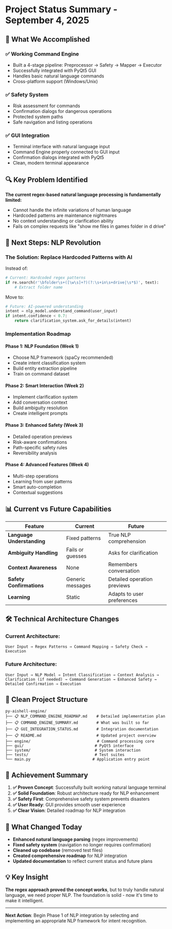 # Project Status Summary - September 4, 2025

## 🎯 What We Accomplished

### ✅ **Working Command Engine** 
- Built a 4-stage pipeline: Preprocessor → Safety → Mapper → Executor
- Successfully integrated with PyQt5 GUI
- Handles basic natural language commands
- Cross-platform support (Windows/Unix)

### ✅ **Safety System**
- Risk assessment for commands
- Confirmation dialogs for dangerous operations  
- Protected system paths
- Safe navigation and listing operations

### ✅ **GUI Integration**
- Terminal interface with natural language input
- Command Engine properly connected to GUI input
- Confirmation dialogs integrated with PyQt5
- Clean, modern terminal appearance

## 🔍 Key Problem Identified

**The current regex-based natural language processing is fundamentally limited:**
- Cannot handle the infinite variations of human language
- Hardcoded patterns are maintenance nightmares
- No context understanding or clarification ability
- Fails on complex requests like "show me files in games folder in d drive"

## 🚀 Next Steps: NLP Revolution

### **The Solution: Replace Hardcoded Patterns with AI**

Instead of:
```python
# Current: Hardcoded regex patterns
if re.search(r'\bfolder\s+([\w\s]+?)(?:\s+in\s+drive|\s*$)', text):
    # Extract folder name
```

Move to:
```python
# Future: AI-powered understanding
intent = nlp_model.understand_command(user_input)
if intent.confidence < 0.7:
    return clarification_system.ask_for_details(intent)
```

### **Implementation Roadmap**

#### **Phase 1: NLP Foundation (Week 1)**
- Choose NLP framework (spaCy recommended)
- Create intent classification system
- Build entity extraction pipeline
- Train on command dataset

#### **Phase 2: Smart Interaction (Week 2)**
- Implement clarification system
- Add conversation context
- Build ambiguity resolution
- Create intelligent prompts

#### **Phase 3: Enhanced Safety (Week 3)**
- Detailed operation previews
- Risk-aware confirmations
- Path-specific safety rules
- Reversibility analysis

#### **Phase 4: Advanced Features (Week 4)**
- Multi-step operations
- Learning from user patterns
- Smart auto-completion
- Contextual suggestions

## 📊 Current vs Future Capabilities

| Feature | Current | Future |
|---------|---------|---------|
| **Language Understanding** | Fixed patterns | True NLP comprehension |
| **Ambiguity Handling** | Fails or guesses | Asks for clarification |
| **Context Awareness** | None | Remembers conversation |
| **Safety Confirmations** | Generic messages | Detailed operation previews |
| **Learning** | Static | Adapts to user preferences |

## 🛠️ Technical Architecture Changes

### **Current Architecture:**
```
User Input → Regex Patterns → Command Mapping → Safety Check → Execution
```

### **Future Architecture:**
```
User Input → NLP Model → Intent Classification → Context Analysis → 
Clarification (if needed) → Command Generation → Enhanced Safety → 
Detailed Confirmation → Execution
```

## 📁 Clean Project Structure

```
py-aishell-engine/
├── 📋 NLP_COMMAND_ENGINE_ROADMAP.md    # Detailed implementation plan
├── 📋 COMMAND_ENGINE_SUMMARY.md        # What was built so far  
├── 📋 GUI_INTEGRATION_STATUS.md        # Integration documentation
├── 📋 README.md                        # Updated project overview
├── engine/                             # Command processing core
├── gui/                               # PyQt5 interface
├── system/                            # System interaction
├── tests/                             # Test suites
└── main.py                           # Application entry point
```

## 🎉 Achievement Summary

1. **✅ Proven Concept**: Successfully built working natural language terminal
2. **✅ Solid Foundation**: Robust architecture ready for NLP enhancement  
3. **✅ Safety First**: Comprehensive safety system prevents disasters
4. **✅ User Ready**: GUI provides smooth user experience
5. **✅ Clear Vision**: Detailed roadmap for NLP integration

## 🔄 What Changed Today

- **Enhanced natural language parsing** (regex improvements)
- **Fixed safety system** (navigation no longer requires confirmation)
- **Cleaned up codebase** (removed test files)
- **Created comprehensive roadmap** for NLP integration
- **Updated documentation** to reflect current status and future plans

## 💡 Key Insight

**The regex approach proved the concept works**, but to truly handle natural language, we need proper NLP. The foundation is solid - now it's time to make it intelligent.

---

**Next Action**: Begin Phase 1 of NLP integration by selecting and implementing an appropriate NLP framework for intent recognition.
